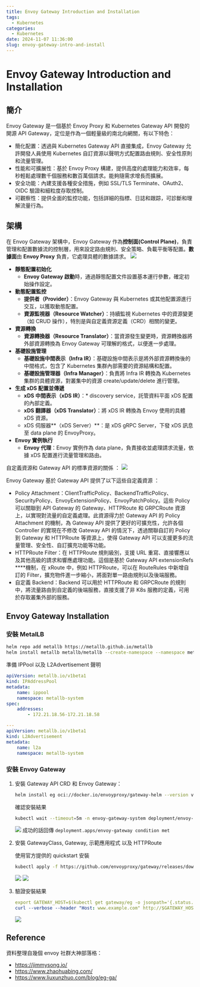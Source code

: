 ```yaml
---
title: Envoy Gateway Introduction and Installation
tags:
  - Kubernetes
categories:
  - Kubernetes
date: 2024-11-07 11:36:00
slug: envoy-gateway-intro-and-install
---
```


# Envoy Gateway Introduction and Installation

## 簡介

Envoy Gateway 是一個基於 Envoy Proxy 和 Kubernetes Gateway API 開發的開源 API Gateway，定位是作為一個輕量級的南北向網關，有以下特色：

-   簡化配置：透過與 Kubernetes Gateway API 直接集成，Envoy Gateway 允許開發人員使用 Kubernetes 自訂資源以聲明方式配置路由規則、安全性原則和流量管理。
-   性能和可擴展性：基於 Envoy Proxy 構建，提供高度的處理能力和效率，每秒輕鬆處理數千個服務和數百萬個請求。能夠隨需求增長而擴展。
-   安全功能：內建支援各種安全措施，例如 SSL/TLS Terminate、OAuth2、OIDC 驗證和細粒度存取控制。
-   可觀察性：提供全面的監控功能，包括詳細的指標、日誌和跟踪，可診斷和理解流量行為。

## 架構

在 Envoy Gateway 架構中，Envoy Gateway 作為**控制面(Control Plane)**，負責管理和配置數據流的控制層，用來設定路由規則、安全策略、負載平衡等配置。**數據面**由 **Envoy Proxy** 負責，它處理具體的數據請求。
![](arch.png)

-   **靜態配置初始化**
    -   **Envoy Gateway 啟動**時，通過靜態配置文件設置基本運行參數，確定初始操作設定。
-   **動態配置監控**
    -   **提供者（Provider）**：Envoy Gateway 與 Kubernetes 或其他配置源進行交互，以獲取動態配置。
    -   **資源監視器（Resource Watcher）**：持續監視 Kubernetes 中的資源變更（如 CRUD 操作），特別是與自定義資源定義（CRD）相關的變更。
-   **資源轉換**
    -   **資源轉換器（Resource Translator）**：當資源發生變更時，資源轉換器將外部資源轉換為 Envoy Gateway 可理解的格式，以便進一步處理。
-   **基礎設施管理**
    -   **基礎設施中間表示（Infra IR）**：基礎設施中間表示是將外部資源轉換後的中間格式，包含了 Kubernetes 集群內部需要的資源結構和配置。
    -   **基礎設施管理器（Infra Manager）**：負責將 Infra IR 轉換為 Kubernetes 集群的具體資源，對叢集中的資源 create/update/delete 進行管理。
-   **生成 xDS 配置並傳遞**
    -   **xDS 中間表示（xDS IR）**：\* discovery service，託管資料平面 xDS 配置的內部定義。
    -   **xDS 翻譯器（xDS Translator）**：將 xDS IR 轉換為 Envoy 使用的具體 xDS 資源。
    -   xDS 伺服器**（xDS Server）**：是 xDS gRPC Server，下發 xDS 訊息至 data plane 的 EnvoyProxy。
-   **Envoy 實例執行**
    -   **Envoy 代理**：Envoy 實例作為 data plane，負責接收並處理請求流量，依據 xDS 配置進行流量管理和路由。

自定義資源和 Gateway API 的標準資源的關係 ：
![](detail.png)

Envoy Gateway 基於 Gateway API 提供了以下這些自定義資源 ：

-   Policy Attachment：ClientTrafficPolicy、BackendTrafficPolicy、SecurityPolicy、EnvoyExtensionPolicy、EnvoyPatchPolicy。這些 Policy 可以關聯到 API Gateway 的 Gateway、HTTPRoute 和 GRPCRoute 資源上，以實現對流量的自定義處理。此資源得力於 Gateway API 的 Policy Attachment 的機制，為 Gateway API 提供了更好的可擴充性，允許各個 Controller 的實現在不修改 Gateway API 的情況下，透過關聯自訂的 Policy 到 Gateway 和 HTTPRoute 等資源上，使得 Gateway API 可以支援更多的流量管理、安全性、自訂擴充功能等功能。
-   HTTPRoute Filter：在 HTTPRoute 規則級別，支援 URL 重寫、直接響應以及其他高級的請求和響應處理功能。這個是基於 Gateway API extensionRefs \*\*\*\*機制，在 xRoute 中，例如 HTTPRoute，可以在 RouteRules 中新增自訂的 Filter，擴充物件進一步縮小，將面對單一路由規則以及後端服務。
-   自定義 Backend：Backend 可以用於 HTTPRoute 和 GRPCRoute 的規則中，將流量路由到自定義的後端服務，直接支援了非 K8s 服務的定義，可用於存取叢集外部的服務。

## Envoy Gateway Installation

### 安裝 MetalLB

```bash
helm repo add metallb https://metallb.github.io/metallb
helm install metallb metallb/metallb --create-namespace --namespace metallb-system
```

準備 IPPool 以及 L2Advertisement 聲明

```yaml
apiVersion: metallb.io/v1beta1
kind: IPAddressPool
metadata:
    name: ippool
    namespace: metallb-system
spec:
    addresses:
        - 172.21.18.56-172.21.18.58

---
apiVersion: metallb.io/v1beta1
kind: L2Advertisement
metadata:
    name: l2a
    namespace: metallb-system
```

### 安裝 Envoy Gateway

1. 安裝 Gateway API CRD 和 Envoy Gateway：

    ```bash
    helm install eg oci://docker.io/envoyproxy/gateway-helm --version v1.2.1 -n envoy-gateway-system --create-namespace
    ```

    確認安裝結果

    ```bash
    kubectl wait --timeout=5m -n envoy-gateway-system deployment/envoy-gateway --for=condition=Available
    ```

    ![](install.png)
    成功的話回傳 `deployment.apps/envoy-gateway condition met`

2. 安裝 GatewayClass, Gateway, 示範應用程式 以及 HTTPRoute

    使用官方提供的 quickstart 安裝

    ```bash
    kubectl apply -f https://github.com/envoyproxy/gateway/releases/download/v1.1.3/quickstart.yaml -n default
    ```

    ![](apply.png)
    ![](get.png)

3. 驗證安裝結果

    ```yaml
    export GATEWAY_HOST=$(kubectl get gateway/eg -o jsonpath='{.status.addresses[0].value}')
    curl --verbose --header "Host: www.example.com" http://$GATEWAY_HOST/get
    ```

    ![](result.png)


## Reference
資料整理自幾個 envoy 社群大神部落格：
- https://jimmysong.io/
- https://www.zhaohuabing.com/
- https://www.liuxunzhuo.com/blog/eg-ga/
